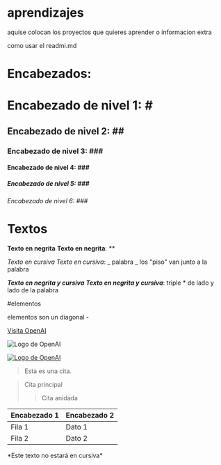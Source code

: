 # aprendizajes
aquise colocan los proyectos que quieres aprender o informacion extra


como usar el readmi.md


# Encabezados: 

# Encabezado de nivel 1: _#_
## Encabezado de nivel 2:  _##_
### Encabezado de nivel 3:  _###_
#### Encabezado de nivel 4:  _###_
##### Encabezado de nivel 5:  _###_
###### Encabezado de nivel 6:  _###_

# Textos 

**Texto en negrita**
__Texto en negrita__: _**_

*Texto en cursiva*
_Texto en cursiva_: _ palabra _ los "piso" van junto a la palabra

***Texto en negrita y cursiva***
___Texto en negrita y cursiva___: triple * de lado y lado de la palabra

#elementos

elementos son un diagonal *-*

[Visita OpenAI](https://www.openai.com)

![Logo de OpenAI](https://www.openai.com/logo.png)

[![Logo de OpenAI](https://www.openai.com/logo.png)](https://www.openai.com)


> Esta es una cita.

> Cita principal
>> Cita anidada


| Encabezado 1 | Encabezado 2 |
|--------------|--------------|
| Fila 1       | Dato 1       |
| Fila 2       | Dato 2       |



<!-- Este es un comentario -->


\*Este texto no estará en cursiva\*

